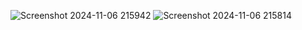 ![Screenshot 2024-11-06 215942](https://github.com/user-attachments/assets/7fecf139-87ca-45d5-8f75-0ba83b7a0788)
![Screenshot 2024-11-06 215814](https://github.com/user-attachments/assets/4b46e272-0dff-422f-b909-284aca8e9a8b)
